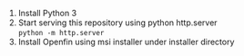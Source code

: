 1. Install Python 3 
2. Start serving this repository using python http.server  
    `python -m http.server` 
3. Install Openfin using msi installer under installer directory
